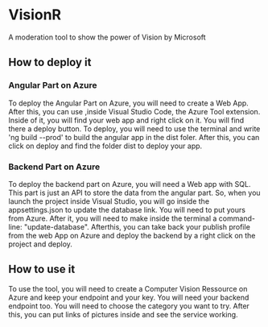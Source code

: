 # VisionR

A moderation tool to show the power of Vision by Microsoft

## How to deploy it

### Angular Part on Azure

To deploy the Angular Part on Azure, you will need to create a Web App. After this, you can use ,inside Visual Studio Code, the Azure Tool extension.
Inside of it, you will find your web app and right click on it. You will find there a deploy button. To deploy, you will need to use the terminal and
write 'ng build --prod' to build the angular app in the dist foler. After this, you can click on deploy and find the folder dist to deploy your app.

### Backend Part on Azure

To deploy the backend part on Azure, you will need a Web app with SQL. This part is just an API to store the data from the angular part.
So, when you launch the project inside Visual Studio, you will go inside the appsettings.json to update the database link. You will need to put yours from
Azure. After it, you will need to make inside the terminal a command-line: "update-database". Afterthis, you can take back your publish profile from the
web App on Azure and deploy the backend by a right click on the project and deploy.

## How to use it

To use the tool, you will need to create a Computer Vision Ressource on Azure and keep your endpoint and your key. You will need your backend endpoint too.
You will need to choose the category you want to try.
After this, you can put links of pictures inside and see the service working.
